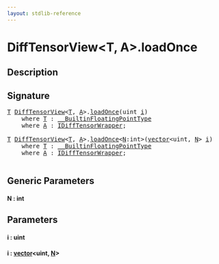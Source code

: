 ```yaml
---
layout: stdlib-reference
---
```


# DiffTensorView\<T, A\>\.loadOnce

## Description





## Signature 

<pre>
<a href="index.html#typeparam-T" class="code_type">T</a> <a href="index.html" class="code_type">DiffTensorView</a>&lt;<a href="index.html#typeparam-T" class="code_type">T</a>, <a href="index.html#typeparam-A" class="code_type">A</a>&gt;.<a href="loadonce-4.html">loadOnce</a>(<span class="code_keyword">uint</span> <a href="loadonce-4.html#decl-i" class="code_param">i</a>)
    <span class='code_keyword'>where</span> <a href="index.html#typeparam-T" class="code_type">T</a> : <a href="../../interfaces/0_builtinfloatingpointtype-029hm/index.html" class="code_type">__BuiltinFloatingPointType</a>
    <span class='code_keyword'>where</span> <a href="index.html#typeparam-A" class="code_type">A</a> : <a href="../../interfaces/idifftensorwrapper-015b/index.html" class="code_type">IDiffTensorWrapper</a>;

<a href="index.html#typeparam-T" class="code_type">T</a> <a href="index.html" class="code_type">DiffTensorView</a>&lt;<a href="index.html#typeparam-T" class="code_type">T</a>, <a href="index.html#typeparam-A" class="code_type">A</a>&gt;.<a href="loadonce-4.html">loadOnce</a>&lt;<a href="loadonce-4.html#decl-N" class="code_var">N</a>:<span class="code_keyword">int</span>&gt;(<a href="../vector/index.html" class="code_type">vector</a>&lt;<span class="code_keyword">uint</span>, <a href="loadonce-4.html#decl-N" class="code_var">N</a>&gt; <a href="loadonce-4.html#decl-i" class="code_param">i</a>)
    <span class='code_keyword'>where</span> <a href="index.html#typeparam-T" class="code_type">T</a> : <a href="../../interfaces/0_builtinfloatingpointtype-029hm/index.html" class="code_type">__BuiltinFloatingPointType</a>
    <span class='code_keyword'>where</span> <a href="index.html#typeparam-A" class="code_type">A</a> : <a href="../../interfaces/idifftensorwrapper-015b/index.html" class="code_type">IDiffTensorWrapper</a>;

</pre>

## Generic Parameters

####  <a id="decl-N"></a>N  : int

## Parameters

####  <a id="decl-i"></a>i  : uint
####  <a id="decl-i"></a>i  : [vector](../vector/index.html)\<uint, [N](../vector/index.html#decl-N)\>

